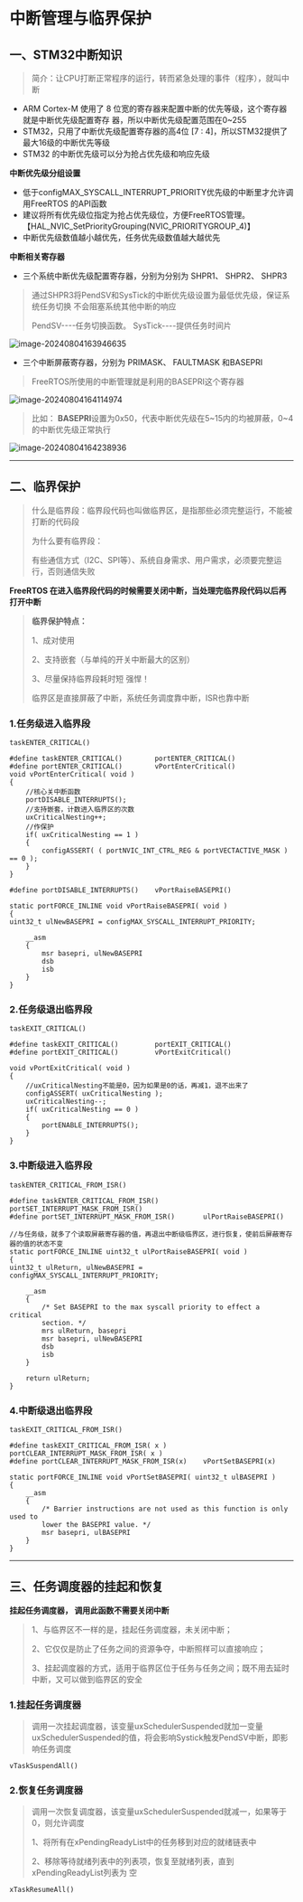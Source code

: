 # 中断管理与临界保护

## 一、STM32中断知识

>简介：让CPU打断正常程序的运行，转而紧急处理的事件（程序），就叫中断

- ARM Cortex-M 使用了 8 位宽的寄存器来配置中断的优先等级，这个寄存器就是中断优先级配置寄存 器，所以中断优先级配置范围在0~255
-  STM32，只用了中断优先级配置寄存器的高4位 [7 : 4]，所以STM32提供了最大16级的中断优先等级
- STM32 的中断优先级可以分为抢占优先级和响应先级

**中断优先级分组设置**

- 低于configMAX_SYSCALL_INTERRUPT_PRIORITY优先级的中断里才允许调用FreeRTOS 的API函数
- 建议将所有优先级位指定为抢占优先级位，方便FreeRTOS管理。【HAL_NVIC_SetPriorityGrouping(NVIC_PRIORITYGROUP_4)】
- 中断优先级数值越小越优先，任务优先级数值越大越优先

**中断相关寄存器**

- 三个系统中断优先级配置寄存器，分别为分别为 SHPR1、 SHPR2、 SHPR3

>通过SHPR3将PendSV和SysTick的中断优先级设置为最低优先级，保证系统任务切换 不会阻塞系统其他中断的响应
>
>PendSV----任务切换函数。  SysTick----提供任务时间片

![image-20240804163946635](C:\Users\15924\AppData\Roaming\Typora\typora-user-images\image-20240804163946635.png)

- 三个中断屏蔽寄存器，分别为 PRIMASK、 FAULTMASK 和BASEPRI

>FreeRTOS所使用的中断管理就是利用的BASEPRI这个寄存器

![image-20240804164114974](C:\Users\15924\AppData\Roaming\Typora\typora-user-images\image-20240804164114974.png)	

> 比如： **BASEPRI**设置为0x50，代表中断优先级在5~15内的均被屏蔽，0~4的中断优先级正常执行

![image-20240804164238936](C:\Users\15924\AppData\Roaming\Typora\typora-user-images\image-20240804164238936.png)	

---

## 二、临界保护

>什么是临界段：临界段代码也叫做临界区，是指那些必须完整运行，不能被打断的代码段
>
>为什么要有临界段： 
>
>有些通信方式（I2C、SPI等）、系统自身需求、用户需求，必须要完整运行，否则通信失败

**FreeRTOS 在进入临界段代码的时候需要关闭中断，当处理完临界段代码以后再打开中断**

>**临界保护特点：**
>
>1、成对使用 
>
>2、支持嵌套（与单纯的开关中断最大的区别） 
>
>3、尽量保持临界段耗时短 强悍！
>
>临界区是直接屏蔽了中断，系统任务调度靠中断，ISR也靠中断

### 1.任务级进入临界段

`taskENTER_CRITICAL()`

```text
#define taskENTER_CRITICAL()		portENTER_CRITICAL()
#define portENTER_CRITICAL()		vPortEnterCritical()
void vPortEnterCritical( void )
{
	//核心关中断函数
	portDISABLE_INTERRUPTS();
	//支持嵌套，计数进入临界区的次数
	uxCriticalNesting++;
	//作保护
	if( uxCriticalNesting == 1 )
	{
		configASSERT( ( portNVIC_INT_CTRL_REG & portVECTACTIVE_MASK ) == 0 );
	}
}

#define portDISABLE_INTERRUPTS()	vPortRaiseBASEPRI()

static portFORCE_INLINE void vPortRaiseBASEPRI( void )
{
uint32_t ulNewBASEPRI = configMAX_SYSCALL_INTERRUPT_PRIORITY;

	__asm
	{
		msr basepri, ulNewBASEPRI
		dsb
		isb
	}
}
```

### 2.任务级退出临界段

`taskEXIT_CRITICAL()`

```text
#define taskEXIT_CRITICAL()			portEXIT_CRITICAL()
#define portEXIT_CRITICAL()			vPortExitCritical()

void vPortExitCritical( void )
{	
	//uxCriticalNesting不能是0，因为如果是0的话，再减1，退不出来了
	configASSERT( uxCriticalNesting );
	uxCriticalNesting--;
	if( uxCriticalNesting == 0 )
	{
		portENABLE_INTERRUPTS();
	}
}
```

### 3.中断级进入临界段

`taskENTER_CRITICAL_FROM_ISR()`

```text
#define taskENTER_CRITICAL_FROM_ISR() portSET_INTERRUPT_MASK_FROM_ISR()
#define portSET_INTERRUPT_MASK_FROM_ISR()		ulPortRaiseBASEPRI()

//与任务级，就多了个读取屏蔽寄存器的值，再退出中断级临界区，进行恢复，使前后屏蔽寄存器的值的状态不变
static portFORCE_INLINE uint32_t ulPortRaiseBASEPRI( void )
{
uint32_t ulReturn, ulNewBASEPRI = configMAX_SYSCALL_INTERRUPT_PRIORITY;

	__asm
	{
		/* Set BASEPRI to the max syscall priority to effect a critical
		section. */
		mrs ulReturn, basepri
		msr basepri, ulNewBASEPRI
		dsb
		isb
	}

	return ulReturn;
}

```

### 4.中断级退出临界段

`taskEXIT_CRITICAL_FROM_ISR()`

```text
#define taskEXIT_CRITICAL_FROM_ISR( x ) portCLEAR_INTERRUPT_MASK_FROM_ISR( x )
#define portCLEAR_INTERRUPT_MASK_FROM_ISR(x)	vPortSetBASEPRI(x)

static portFORCE_INLINE void vPortSetBASEPRI( uint32_t ulBASEPRI )
{
	__asm
	{
		/* Barrier instructions are not used as this function is only used to
		lower the BASEPRI value. */
		msr basepri, ulBASEPRI
	}
}
```

---

## 三、**任务调度器的挂起和恢复**

**挂起任务调度器， 调用此函数不需要关闭中断**

>1、与临界区不一样的是，挂起任务调度器，未关闭中断；
>
>2、它仅仅是防止了任务之间的资源争夺，中断照样可以直接响应；
>
>3、挂起调度器的方式，适用于临界区位于任务与任务之间；既不用去延时中断，又可以做到临界区的安全

### 1.挂起任务调度器

>调用一次挂起调度器，该变量uxSchedulerSuspended就加一变量uxSchedulerSuspended的值，将会影响Systick触发PendSV中断，即影响任务调度

`vTaskSuspendAll()`



### 2.恢复任务调度器

>调用一次恢复调度器，该变量uxSchedulerSuspended就减一，如果等于0，则允许调度
>
>1、将所有在xPendingReadyList中的任务移到对应的就绪链表中
>
>2、移除等待就绪列表中的列表项，恢复至就绪列表，直到xPendingReadyList列表为 空

`xTaskResumeAll()`